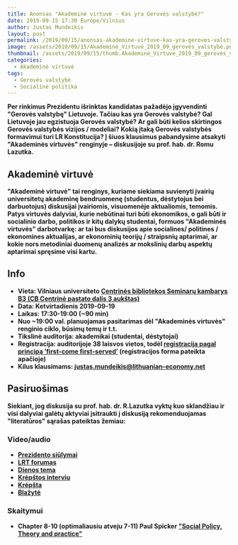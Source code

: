 ```yaml
---
title: Anonsas "Akademinė virtuvė - Kas yra Gerovės valstybė?"
date: 2019-09-15 17:30 Europe/Vilnius
author: Justas Mundeikis
layout: post
permalink: /2019/09/15/anonsas-akademine-virtuve-kas-yra-geroves-valstybe
image: /assets/2019/09/15/Akademinė_Virtuvė_2019_09_gerovės_valstybė.png
thumbnail: /assets/2019/09/15/thumb.Akademinė_Virtuvė_2019_09_gerovės_valstybė.png
categories:
  - Akademinė virtuvė
tags:
  - Gerovės valstybė
  - Socialinė politika
---
```


<strong>
Per rinkimus Prezidentu išrinktas kandidatas pažadėjo įgyvendinti "Gerovės valstybę" Lietuvoje. Tačiau kas yra Gerovės valstybė? Gal Lietuvoje jau egzistuoja Gerovės valstybė? Ar gali būti kelios skirtingos Gerovės valstybės vizijos / modeliai? Kokią įtaką Gerovės valstybės formavimui turi LR Konstitucija? Į šiuos klausimus pabandysime atsakyti "Akademinės virtuvės" renginyje – diskusijoje su prof. hab. dr. Romu Lazutka.
<strong>
<!--more-->

## Akademinė virtuvė
"Akademinė virtuvė" tai renginys, kuriame siekiama suvienyti įvairių universitetų akademinę bendruomenę (studentus, dėstytojus bei darbuotojus) diskusijai įvairiomis, visuomenėje aktualiomis, temomis.  Patys virtuvės dalyviai, kurie nebūtinai turi būti ekonomikos, o gali būti ir socialinio darbo, politikos ir kitų dalykų studentai, formuos "Akademinės virtuvės" darbotvarkę: ar tai bus diskusijos apie socialines/ politines / ekonomines aktualijas, ar ekonominių teorijų / straipsnių aptarimai, ar kokie nors metodiniai duomenų analizės ar mokslinių darbų aspektų aptarimai spręsime visi kartu.

## Info
* Vieta: Vilniaus universiteto [Centrinės bibliotekos Seminarų kambarys B3 (CB Centrinė pastato dalis 3 aukštas)](https://www.infogidas.mb.vu.lt/maps/cb/central/floor/c3a)
* Data: Ketvirtadienis 2019-09-19
* Laikas: 17:30-19:00 (~90 min)
* Nuo ~19:00 val. planuojamas pasitarimas dėl "Akademinės virtuvės" renginio ciklo, būsimų temų ir t.t.
* Tikslinė auditorija: akademikai (studentai, dėstytojai)
* Registracija: auditorijoje 38 laisvos vietos, todėl [registracija pagal principą ‘first-come first-served’](https://docs.google.com/forms/d/e/1FAIpQLSeYt9MqCuAUlCt8QtIIla6EiIWJbsi27j634YhUWJWK7f3isg/viewform?usp=sf_link) (registracijos forma pateikta apačioje)
* Kilus klausimams: <a href="mailto:justas.mundeikis@lithuanian-economy.net?subject=Akademinė virtuvė">justas.mundeikis@lithuanian-economy.net</a>


## Pasiruošimas
Siekiant, jog diskusija su prof. hab. dr. R.Lazutka vyktų kuo sklandžiau ir visi dalyviai galėtų aktyviai įsitraukti į diskusiją rekomenduojamas "literatūros" sąrašas pateiktas žemiau:

### Video/audio
* [Prezidento siūlymai](https://www.lrp.lt/lt/prezidento-siulymuose-seimo-rudens-sesijai-zingsniai-geroves-valstybes-link/33030)
* [LRT forumas](https://www.lrt.lt/mediateka/irasas/2000078361/lrt-forumas-finansu-ministras-vilius-sapoka-geroves-valstybe-tai-grazi-vizija)
* [Dienos tema](https://www.lrt.lt/mediateka/irasas/2000078166/dienos-tema-viktorija-cmilyte-nielsen-geroves-valstybes-tikslas-vienija-visas-partijas-bet-pati-savoka-suvokiama-skirtingai)
* [Krėpštos interviu](https://www.delfi.lt/verslas/verslas/prezidento-ekonomikos-patarejas-nesazininga-kad-turtingieji-moka-mazesnius-mokescius-nei-dirbantys-tu-turtinguju-imonese.d?id=82190119)
* [Krėpšta](https://www.15min.lt/verslas/naujiena/finansai/15min-studijoje-prezidento-patarejas-s-krepsta-ar-zingsniuojant-i-geroves-valstybe-nesuklupsime-662-1200562)
* [Blažytė](https://www.delfi.lt/verslas/nuomones/jolanta-blazyte-kiek-kainuoja-geroves-valstybe.d?id=82260245)
### Skaitymui
* Chapter 8-10 (optimaliausiu atveju 7-11) Paul Spicker ["Social Policy,
Theory and practice"](http://93.174.95.29/_ads/5EF2B664BC619F37DC0793DD9E31A284)
